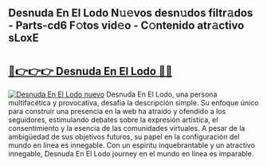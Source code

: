## Desnuda En El Lodo N𝚞𝚎vos desn𝚞dos filtr𝚊dos - Parts-cd6 F𝚘tos vid𝚎o - C𝚘ntenido atr𝚊ctivo sLoxE

# <h2><a href="http://mb5nfsf.tromn.icu/?c=Desnuda+En+El+Lodo">🔗👉👉👉 Desnuda En El Lodo 🔗🔗</a></h2>

[![Desnuda En El Lodo nuevo](https://i.imgur.com/pEAQMta.gif)](http://mb5nfsf.tromn.icu/?c=Desnuda+En+El+Lodo)
Desnuda En El Lodo, una persona multifacética y provocativa, desafía la descripción simple. Su enfoque único para construir una presencia en la web ha atraído y ofendido a los seguidores, estimulando debates sobre la expresión artística, el consentimiento y la esencia de las comunidades virtuales. A pesar de la ambigüedad de sus objetivos futuros, su papel en la configuración del mundo en línea es innegable. Con un espíritu inquebrantable y un atractivo innegable, Desnuda En El Lodo journey en el mundo en línea es imparable.
